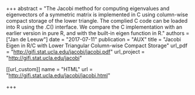 +++
abstract = "The Jacobi method for computing eigenvalues and eigenvectors of a symmetric matrix is implemented in C using column-wise compact storage of the lower triangle. The complied C code can be loaded into R using the .C() interface. We compare the C implementation with an earlier version in pure R, and with the built-in eigen function in R."
authors = ["Jan de Leeuw"]
date = "2017-07-11"
publication = "AUX"
title = "Jacobi Eigen in R/C with Lower Triangular Column-wise Compact Storage"
url_pdf = "http://gifi.stat.ucla.edu/jacobi/jacobi.pdf"
url_project = "http://gifi.stat.ucla.edu/jacobi"


[[url_custom]]
name = "HTML"
url = "http://gifi.stat.ucla.edu/jacobi/jacobi.html"

+++

